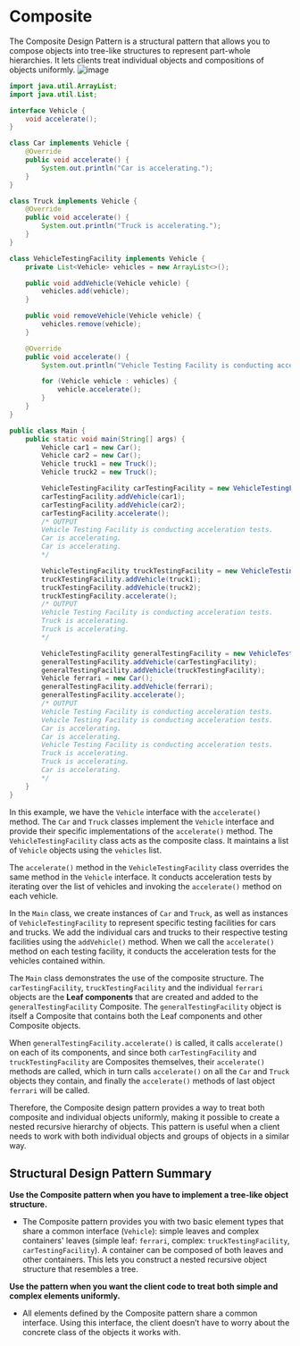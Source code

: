 # Composite
The Composite Design Pattern is a structural pattern that allows you to compose objects into tree-like structures to represent part-whole hierarchies. It lets clients treat individual objects and compositions of objects uniformly.
![image](https://github.com/boushphong/Design-Patterns/assets/59940078/834ef6aa-2eba-4999-96d4-2a90c83c7f45)

```java
import java.util.ArrayList;
import java.util.List;

interface Vehicle {
    void accelerate();
}

class Car implements Vehicle {
    @Override
    public void accelerate() {
        System.out.println("Car is accelerating.");
    }
}

class Truck implements Vehicle {
    @Override
    public void accelerate() {
        System.out.println("Truck is accelerating.");
    }
}

class VehicleTestingFacility implements Vehicle {
    private List<Vehicle> vehicles = new ArrayList<>();

    public void addVehicle(Vehicle vehicle) {
        vehicles.add(vehicle);
    }

    public void removeVehicle(Vehicle vehicle) {
        vehicles.remove(vehicle);
    }

    @Override
    public void accelerate() {
        System.out.println("Vehicle Testing Facility is conducting acceleration tests.");

        for (Vehicle vehicle : vehicles) {
            vehicle.accelerate();
        }
    }
}

public class Main {
    public static void main(String[] args) {
        Vehicle car1 = new Car();
        Vehicle car2 = new Car();
        Vehicle truck1 = new Truck();
        Vehicle truck2 = new Truck();

        VehicleTestingFacility carTestingFacility = new VehicleTestingFacility();
        carTestingFacility.addVehicle(car1);
        carTestingFacility.addVehicle(car2);
        carTestingFacility.accelerate();
        /* OUTPUT
        Vehicle Testing Facility is conducting acceleration tests.
        Car is accelerating.
        Car is accelerating.
        */

        VehicleTestingFacility truckTestingFacility = new VehicleTestingFacility();
        truckTestingFacility.addVehicle(truck1);
        truckTestingFacility.addVehicle(truck2);
        truckTestingFacility.accelerate();
        /* OUTPUT
        Vehicle Testing Facility is conducting acceleration tests.
        Truck is accelerating.
        Truck is accelerating.
        */

        VehicleTestingFacility generalTestingFacility = new VehicleTestingFacility();
        generalTestingFacility.addVehicle(carTestingFacility);
        generalTestingFacility.addVehicle(truckTestingFacility);
        Vehicle ferrari = new Car();
        generalTestingFacility.addVehicle(ferrari);
        generalTestingFacility.accelerate();
        /* OUTPUT
        Vehicle Testing Facility is conducting acceleration tests.
        Vehicle Testing Facility is conducting acceleration tests.
        Car is accelerating.
        Car is accelerating.
        Vehicle Testing Facility is conducting acceleration tests.
        Truck is accelerating.
        Truck is accelerating.
        Car is accelerating.
        */
    }
}
```

In this example, we have the `Vehicle` interface with the `accelerate()` method. The `Car` and `Truck` classes implement the `Vehicle` interface and provide their specific implementations of the `accelerate()` method. The `VehicleTestingFacility` class acts as the composite class. It maintains a list of `Vehicle` objects using the `vehicles` list.

The `accelerate()` method in the `VehicleTestingFacility` class overrides the same method in the `Vehicle` interface. It conducts acceleration tests by iterating over the list of vehicles and invoking the `accelerate()` method on each vehicle.

In the `Main` class, we create instances of `Car` and `Truck`, as well as instances of `VehicleTestingFacility` to represent specific testing facilities for cars and trucks. We add the individual cars and trucks to their respective testing facilities using the `addVehicle()` method. When we call the `accelerate()` method on each testing facility, it conducts the acceleration tests for the vehicles contained within.

The `Main` class demonstrates the use of the composite structure. The `carTestingFacility`, `truckTestingFacility` and the individual `ferrari` objects are the **Leaf components** that are created and added to the `generalTestingFacility` Composite. The `generalTestingFacility` object is itself a Composite that contains both the Leaf components and other Composite objects.

When `generalTestingFacility.accelerate()` is called, it calls `accelerate()` on each of its components, and since both `carTestingFacility` and `truckTestingFacility` are Composites themselves, their `accelerate()` methods are called, which in turn calls `accelerate()` on all the `Car` and `Truck` objects they contain, and finally the `accelerate()` methods of last object `ferrari` will be called.

Therefore, the Composite design pattern provides a way to treat both composite and individual objects uniformly, making it possible to create a nested recursive hierarchy of objects. This pattern is useful when a client needs to work with both individual objects and groups of objects in a similar way.

## Structural Design Pattern Summary
**Use the Composite pattern when you have to implement a tree-like object structure.**

- The Composite pattern provides you with two basic element types that share a common interface (`Vehicle`): simple leaves and complex containers' leaves (simple leaf: `ferrari`, complex: `truckTestingFacility`, `carTestingFacility`). A container can be composed of both leaves and other containers. This lets you construct a nested recursive object structure that resembles a tree.

**Use the pattern when you want the client code to treat both simple and complex elements uniformly.**

- All elements defined by the Composite pattern share a common interface. Using this interface, the client doesn’t have to worry about the concrete class of the objects it works with.
